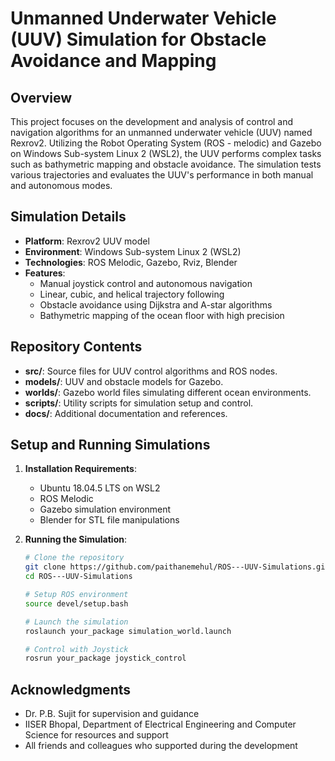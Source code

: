 # Unmanned Underwater Vehicle (UUV) Simulation for Obstacle Avoidance and Mapping

## Overview
This project focuses on the development and analysis of control and navigation algorithms for an unmanned underwater vehicle (UUV) named Rexrov2. Utilizing the Robot Operating System (ROS - melodic) and Gazebo on Windows Sub-system Linux 2 (WSL2), the UUV performs complex tasks such as bathymetric mapping and obstacle avoidance. The simulation tests various trajectories and evaluates the UUV's performance in both manual and autonomous modes.

## Simulation Details
- **Platform**: Rexrov2 UUV model
- **Environment**: Windows Sub-system Linux 2 (WSL2)
- **Technologies**: ROS Melodic, Gazebo, Rviz, Blender
- **Features**:
  - Manual joystick control and autonomous navigation
  - Linear, cubic, and helical trajectory following
  - Obstacle avoidance using Dijkstra and A-star algorithms
  - Bathymetric mapping of the ocean floor with high precision

## Repository Contents
- **src/**: Source files for UUV control algorithms and ROS nodes.
- **models/**: UUV and obstacle models for Gazebo.
- **worlds/**: Gazebo world files simulating different ocean environments.
- **scripts/**: Utility scripts for simulation setup and control.
- **docs/**: Additional documentation and references.

## Setup and Running Simulations
1. **Installation Requirements**:
   - Ubuntu 18.04.5 LTS on WSL2
   - ROS Melodic
   - Gazebo simulation environment
   - Blender for STL file manipulations

2. **Running the Simulation**:
   ```bash
   # Clone the repository
   git clone https://github.com/paithanemehul/ROS---UUV-Simulations.git
   cd ROS---UUV-Simulations

   # Setup ROS environment
   source devel/setup.bash

   # Launch the simulation
   roslaunch your_package simulation_world.launch

   # Control with Joystick
   rosrun your_package joystick_control

## Acknowledgments
- Dr. P.B. Sujit for supervision and guidance
- IISER Bhopal, Department of Electrical Engineering and Computer Science for resources and support
- All friends and colleagues who supported during the development
  
